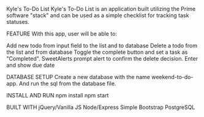 Kyle's To-Do List
Kyle's To-Do List is an application built utilizing the Prime software "stack" and can be used as a simple checklist for tracking task statuses.

FEATURE
With this app, user will be able to:

Add new todo from input field to the list and to database
Delete a todo from the list and from database
Toggle the complete button and set a task as "Completed".
SweetAlerts prompt alert to confirm the delete decision.
Enter and show due date

DATABASE SETUP
Create a new database with the name weekend-to-do-app. And run the sql from the database file.

INSTALL AND RUN
npm install
npm start

BUILT WITH
jQuery/Vanilla JS
Node/Express
Simple Bootstrap
PostgreSQL